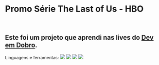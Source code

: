 <h1>Promo Série The Last of Us - HBO </h1>
<br>
<h2>Este foi um projeto que aprendi nas lives do <a href="https://devemdobro.com" target="_blank">Dev em Dobro</a>.</h2>

Linguagens e ferramentas:
<img src="https://img.shields.io/badge/HTML5-E34F26?style=for-the-badge&logo=html5&logoColor=white">
<img src="https://img.shields.io/badge/CSS3-1572B6?style=for-the-badge&logo=css3&logoColor=white">
<img src="https://img.shields.io/badge/JavaScript-F7DF1E?style=for-the-badge&logo=javascript&logoColor=black">
<img src="https://img.shields.io/badge/GitHub-100000?style=for-the-badge&logo=github&logoColor=whi">
